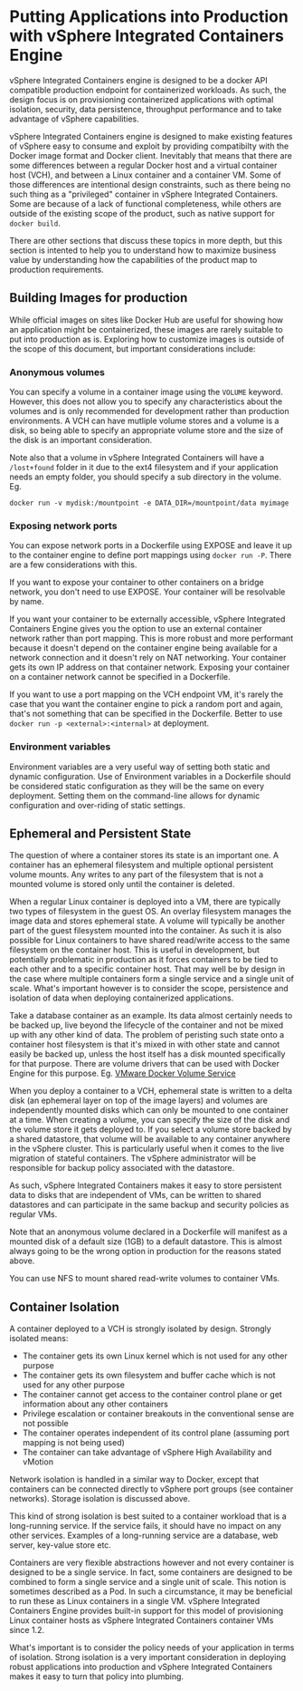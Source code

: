 # Putting Applications into Production with vSphere Integrated Containers Engine #

vSphere Integrated Containers engine is designed to be a docker API compatible production endpoint for containerized workloads. As such, the design focus is on provisioning containerized applications with optimal isolation, security, data persistence, throughput performance and to take advantage of vSphere capabilities.

vSphere Integrated Containers engine is designed to make existing features of vSphere easy to consume and exploit by providing compatibilty with the Docker image format and Docker client. Inevitably that means that there are some differences between a regular Docker host and a virtual container host (VCH), and between a Linux container and a container VM. Some of those differences are intentional design constraints, such as there being no such thing as a "privileged" container in vSphere Integrated Containers. Some are because of a lack of functional completeness, while others are outside of the existing scope of the product, such as native support for `docker build`.

There are other sections that discuss these topics in more depth, but this section is intented to help you to understand how to maximize business value by understanding how the capabilities of the product map to production requirements.

## Building Images for production ##

While official images on sites like Docker Hub are useful for showing how an application might be containerized, these images are rarely suitable to put into production as is. Exploring how to customize images is outside of the scope of this document, but important considerations include:

### Anonymous volumes

You can specify a volume in a container image using the `VOLUME` keyword. However, this does not allow you to specify any characteristics about the volumes and is only recommended for development rather than production environments. A VCH can have mutliple volume stores and a volume is a disk, so being able to specify an appropriate volume store and the size of the disk is an important consideration.

Note also that a volume in vSphere Integrated Containers will have a `/lost+found` folder in it due to the ext4 filesystem and if your application needs an empty folder, you should specify a sub directory in the volume. Eg.

`docker run -v mydisk:/mountpoint -e DATA_DIR=/mountpoint/data myimage`

### Exposing network ports

You can expose network ports in a Dockerfile using EXPOSE and leave it up to the container engine to define port mappings using `docker run -P`. There are a few considerations with this. 

If you want to expose your container to other containers on a bridge network, you don't need to use EXPOSE. Your container will be resolvable by name. 

If you want your container to be externally accessible, vSphere Integrated Containers Engine gives you the option to use an external container network rather than port mapping. This is more robust and more performant because it doesn't depend on the container engine being available for a network connection and it doesn't rely on NAT networking. Your container gets its own IP address on that container network. Exposing your container on a container network cannot be specified in a Dockerfile.

If you want to use a port mapping on the VCH endpoint VM, it's rarely the case that you want the container engine to pick a random port and again, that's not something that can be specified in the Dockerfile. Better to use `docker run -p <external>:<internal>` at deployment.

### Environment variables

Environment variables are a very useful way of setting both static and dynamic configuration. Use of Environment variables in a Dockerfile should be considered static configuration as they will be the same on every deployment. Setting them on the command-line allows for dynamic configuration and over-riding of static settings.

## Ephemeral and Persistent State ##

The question of where a container stores its state is an important one. A container has an ephemeral filesystem and multiple optional persistent volume mounts. Any writes to any part of the filesystem that is not a mounted volume is stored only until the container is deleted. 

When a regular Linux container is deployed into a VM, there are typically two types of filesystem in the guest OS. An overlay filesystem manages the image data and stores ephemeral state. A volume will typically be another part of the guest filesystem mounted into the container. As such it is also possible for Linux containers to have shared read/write access to the same filesystem on the container host. This is useful in development, but potentially problematic in production as it forces containers to be tied to each other and to a specific container host. That may well be by design in the case where multiple containers form a single service and a single unit of scale. What's important however is to consider the scope, persistence and isolation of data when deploying containerized applications.

Take a database container as an example. Its data almost certainly needs to be backed up, live beyond the lifecycle of the container and not be mixed up with any other kind of data. The problem of peristing such state onto a container host filesystem is that it's mixed in with other state and cannot easily be backed up, unless the host itself has a disk mounted specifically for that purpose. There are volume drivers that can be used with Docker Engine for this purpose. Eg. [VMware Docker Volume Service](https://vmware.github.io/vsphere-storage-for-docker/)

When you deploy a container to a VCH, ephemeral state is written to a delta disk (an ephemeral layer on top of the image layers) and volumes are independently mounted disks which can only be mounted to one container at a time. When creating a volume, you can specify the size of the disk and the volume store it gets deployed to. If you select a volume store backed by a shared datastore, that volume will be available to any container anywhere in the vSphere cluster. This is particularly useful when it comes to the live migration of stateful containers. The vSphere administrator will be responsible for backup policy associated with the datastore.

As such, vSphere Integrated Containers makes it easy to store persistent data to disks that are independent of VMs, can be written to shared datastores and can participate in the same backup and security policies as regular VMs. 

Note that an anonymous volume declared in a Dockerfile will manifest as a mounted disk of a default size (1GB) to a default datastore. This is almost always going to be the wrong option in production for the reasons stated above.

You can use NFS to mount shared read-write volumes to container VMs.

## Container Isolation ##

A container deployed to a VCH is strongly isolated by design. Strongly isolated means:

- The container gets its own Linux kernel which is not used for any other purpose
- The container gets its own filesystem and buffer cache which is not used for any other purpose
- The container cannot get access to the container control plane or get information about any other containers
- Privilege escalation or container breakouts in the conventional sense are not possible
- The container operates independent of its control plane (assuming port mapping is not being used)
- The container can take advantage of vSphere High Availability and vMotion

Network isolation is handled in a similar way to Docker, except that containers can be connected directly to vSphere port groups (see container networks). Storage isolation is discussed above.

This kind of strong isolation is best suited to a container workload that is a long-running service. If the service fails, it should have no impact on any other services. Examples of a long-running service are a database, web server, key-value store etc.

Containers are very flexible abstractions however and not every container is designed to be a single service. In fact, some containers are designed to be combined to form a single service and a single unit of scale. This notion is sometimes described as a Pod. In such a circumstance, it may be beneficial to run these as Linux containers in a single VM. vSphere Integrated Containers Engine provides built-in support for this model of provisioning Linux container hosts as vSphere Integrated Containers container VMs since 1.2.

What's important is to consider the policy needs of your application in terms of isolation. Strong isolation is a very important consideration in deploying robust applications into production and vSphere Integrated Containers makes it easy to turn that policy into plumbing.